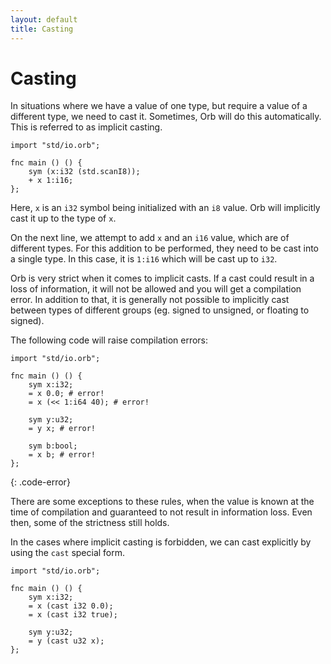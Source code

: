 ```yaml
---
layout: default
title: Casting
---
```

# Casting

In situations where we have a value of one type, but require a value of a different type, we need to cast it. Sometimes, Orb will do this automatically. This is referred to as implicit casting.

```
import "std/io.orb";

fnc main () () {
    sym (x:i32 (std.scanI8));
    + x 1:i16;
};
```

Here, `x` is an `i32` symbol being initialized with an `i8` value. Orb will implicitly cast it up to the type of `x`.

On the next line, we attempt to add `x` and an `i16` value, which are of different types. For this addition to be performed, they need to be cast into a single type. In this case, it is `1:i16` which will be cast up to `i32`. 

Orb is very strict when it comes to implicit casts. If a cast could result in a loss of information, it will not be allowed and you will get a compilation error. In addition to that, it is generally not possible to implicitly cast between types of different groups (eg. signed to unsigned, or floating to signed).

The following code will raise compilation errors:

```
import "std/io.orb";

fnc main () () {
    sym x:i32;
    = x 0.0; # error!
    = x (<< 1:i64 40); # error!

    sym y:u32;
    = y x; # error!

    sym b:bool;
    = x b; # error!
};
```
{: .code-error}

There are some exceptions to these rules, when the value is known at the time of compilation and guaranteed to not result in information loss. Even then, some of the strictness still holds.

In the cases where implicit casting is forbidden, we can cast explicitly by using the `cast` special form.

```
import "std/io.orb";

fnc main () () {
    sym x:i32;
    = x (cast i32 0.0);
    = x (cast i32 true);

    sym y:u32;
    = y (cast u32 x);
};
```